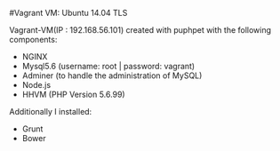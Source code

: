 #Vagrant VM: Ubuntu 14.04 TLS 

Vagrant-VM(IP : 192.168.56.101) created with puphpet with the following components:
* NGINX
* Mysql5.6 (username: root | password: vagrant)
* Adminer (to handle the administration of MySQL)
* Node.js
* HHVM (PHP Version 5.6.99)

Additionally I installed:
* Grunt
* Bower




